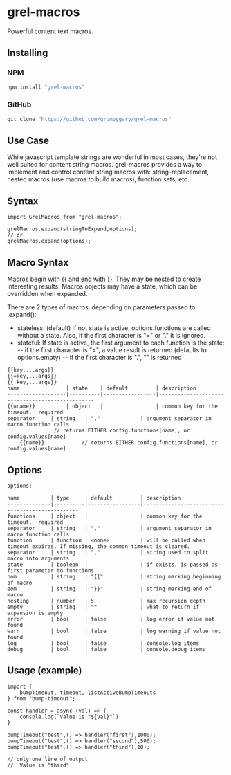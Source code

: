 # grel-macros

Powerful content text macros.

## Installing

### NPM

```sh
npm install "grel-macros"
```

### GitHub

```sh
git clone "https://github.com/grumpygary/grel-macros"
```

## Use Case

While javascript template strings are wonderful in most cases,
they're not well suited for content string macros.
grel-macros provides a way to implement and control
content string macros with: string-replacement, nested macros
(use macros to build macros), function sets, etc.

## Syntax

```
import GrelMacros from "grel-macros";

grelMacros.expand(stringToExpend,options);
// or
grelMacros.expand(options);
```

## Macro Syntax

Macros begin with {{ and end with }}.  They may be nested to create interesting results.
Macros objects may have a state, which can be overridden when expanded.

There are 2 types of macros, depending on parameters passed to .expand():
- stateless: (default) If not state is active, options.functions are called without a state.
Also, if the first character is "=" or "." it is ignored.
- stateful: If state is active, the first argument to each function is the state:
    -- if the first character is "=", a value result is returned (defaults to options.empty)
    -- if the first character is ".", "" is returned

```
{{key,...args}}
{{=key,...args}} 
{{.key,...args}}
name               | state    | default         | description
-------------------|----------|-----------------|-------------------------------------------------
{{=name}}          | object   |                 | common key for the timeout.  required
separator     | string   | ","             | argument separator in macro function calls
               // returns EITHER config.functions[name], or config.values[name]
    {{name}}            // returns EITHER config.functions[name], or config.values[name]
```

## Options
```
options:

name          | type     | default         | description
--------------|----------|-----------------|-------------------------------------------------
functions     | object   |                 | common key for the timeout.  required
separator     | string   | ","             | argument separator in macro function calls
function      | function | <none>          | will be called when timeout expires. If missing, the common timeout is cleared.
separator     | string   | ","             | string used to split macro into arguments
state         | boolean  |                 | if exists, is passed as first parameter to functions
bom           | string   | "{{"            | string marking beginning of macro
eom           | string   | "}}"            | string marking end of macro
nesting       | number   | 5               | max recursion depth
empty         | string   | ""              | what to return if expansion is empty
error         | bool     | false           | log error if value not found
warn          | bool     | false           | log warning if value not found
log           | bool     | false           | console.log items
debug         | bool     | false           | console.debug items

```

## Usage (example)

```
import { 
    bumpTimeout, timeout, listActiveBumpTimeouts
} from "bump-timeout";

const handler = async (val) => {
    console.log(`Value is "${val}"`)
}

bumpTimeout("test",() => handler("first"),1000);
bumpTimeout("test",() => handler("second"),500);
bumpTimeout("test",() => handler("third"),10);

// only one line of output
//  Value is "third"

```

